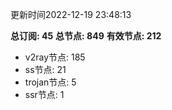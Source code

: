 更新时间2022-12-19 23:48:13

**总订阅: 45**
**总节点: 849**
**有效节点: 212**
- v2ray节点: 185
- ss节点: 21
- trojan节点: 5
- ssr节点: 1
